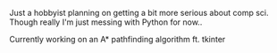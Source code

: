Just a hobbyist planning on getting a bit more serious about comp sci. Though really I'm just messing with Python for now..

Currently working on an A* pathfinding algorithm ft. tkinter

